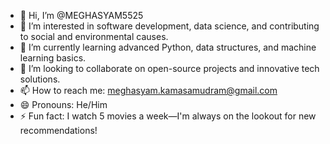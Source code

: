 - 👋 Hi, I’m @MEGHASYAM5525
- 👀 I’m interested in software development, data science, and contributing to social and environmental causes.
- 🌱 I’m currently learning advanced Python, data structures, and machine learning basics.
- 💞️ I’m looking to collaborate on open-source projects and innovative tech solutions.
- 📫 How to reach me: [meghasyam.kamasamudram@gmail.com](mailto:meghasyam.kamasamudram@gmail.com)
- 😄 Pronouns: He/Him
- ⚡ Fun fact: I watch 5 movies a week—I'm always on the lookout for new recommendations!

<!---
MEGHASYAM5525/MEGHASYAM5525 is a ✨ special ✨ repository because its `README.md` (this file) appears on your GitHub profile.
You can click the Preview link to take a look at your changes.
--->
